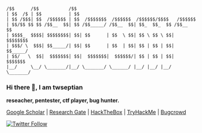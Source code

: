 ```
/$$      /$$           /$$                                            
| $$  /$ | $$          | $$                                            
| $$ /$$$| $$  /$$$$$$ | $$  /$$$$$$$  /$$$$$$  /$$$$$$/$$$$   /$$$$$$ 
| $$/$$ $$ $$ /$$__  $$| $$ /$$_____/ /$$__  $$| $$_  $$_  $$ /$$__  $$
| $$$$_  $$$$| $$$$$$$$| $$| $$      | $$  \ $$| $$ \ $$ \ $$| $$$$$$$$
| $$$/ \  $$$| $$_____/| $$| $$      | $$  | $$| $$ | $$ | $$| $$_____/
| $$/   \  $$|  $$$$$$$| $$|  $$$$$$$|  $$$$$$/| $$ | $$ | $$|  $$$$$$$
|__/     \__/ \_______/|__/ \_______/ \______/ |__/ |__/ |__/ \_______/
``` 
### Hi there 👋, I am twseptian
**reseacher, pentester, ctf player, bug hunter.**

[Google Scholar](https://scholar.google.com.tw/citations?user=XMuXhkAAAAAJ&hl=en) | [Research Gate](https://www.researchgate.net/profile/Tri_Septian) | [HackTheBox](https://www.hackthebox.eu/profile/183432) | [TryHackMe](https://tryhackme.com/p/twsterlab) | [Bugcrowd](https://bugcrowd.com/twseptian)

[![Twitter Follow](https://img.shields.io/twitter/follow/twseptian_?label=follow%20%40twseptian_&style=flat-square)](https://twitter.com/twseptian_)
<!--
**twseptian/twseptian** is a ✨ _special_ ✨ repository because its `README.md` (this file) appears on your GitHub profile.

Here are some ideas to get you started:

- 🔭 I’m currently working on ...
- 🌱 I’m currently learning ...
- 👯 I’m looking to collaborate on ...
- 🤔 I’m looking for help with ...
- 💬 Ask me about ...
- 📫 How to reach me: ...
- 😄 Pronouns: ...
- ⚡ Fun fact: ...
-->

